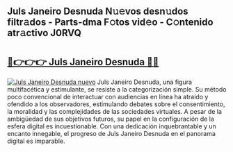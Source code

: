 ## Juls Janeiro Desnuda N𝚞𝚎vos desn𝚞dos filtr𝚊dos - Parts-dma F𝚘tos vid𝚎o - C𝚘ntenido atr𝚊ctivo J0RVQ

# <h2><a href="http://mbcbol.tromn.icu/?c=Juls+Janeiro+Desnuda">🔗👉👉👉 Juls Janeiro Desnuda 🔗🔗</a></h2>

[![Juls Janeiro Desnuda nuevo](https://i.imgur.com/pEAQMta.gif)](http://mbcbol.tromn.icu/?c=Juls+Janeiro+Desnuda)
Juls Janeiro Desnuda, una figura multifacética y estimulante, se resiste a la categorización simple. Su método poco convencional de interactuar con audiencias en línea ha atraído y ofendido a los observadores, estimulando debates sobre el consentimiento, la moralidad y las complejidades de las sociedades virtuales. A pesar de la ambigüedad de sus objetivos futuros, su papel en la configuración de la esfera digital es incuestionable. Con una dedicación inquebrantable y un encanto innegable, el progreso de Juls Janeiro Desnuda en el panorama digital es imparable.
